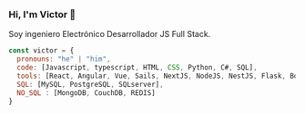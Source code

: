 ### Hi, I'm Victor 👋

Soy ingeniero Electrónico Desarrollador JS Full Stack.


```javascript
const victor = {
  pronouns: "he" | "him",
  code: [Javascript, typescript, HTML, CSS, Python, C#, SQL],
  tools: [React, Angular, Vue, Sails, NextJS, NodeJS, NestJS, Flask, Bootstrap, material-ui, tailwind, SASS],
  SQL: [MySQL, PostgreSQL, SQLserver],
  NO_SQL : [MongoDB, CouchDB, REDIS]
}
```


<!--
**vicyoking88/vicyoking88** is a ✨ _special_ ✨ repository because its `README.md` (this file) appears on your GitHub profile.

Here are some ideas to get you started:

- 🔭 I’m currently working on ...
- 🌱 I’m currently learning ...
- 👯 I’m looking to collaborate on ...
- 🤔 I’m looking for help with ...
- 💬 Ask me about ...
- 📫 How to reach me: ...
- 😄 Pronouns: ...
- ⚡ Fun fact: ...
-->
